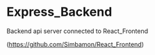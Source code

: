 # Express_Backend

Backend api server connected to React_Frontend

(https://github.com/Simbamon/React_Frontend)
